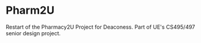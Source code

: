 # Pharm2U
Restart of  the Pharmacy2U Project for Deaconess.  Part of UE's CS495/497 senior design project.
